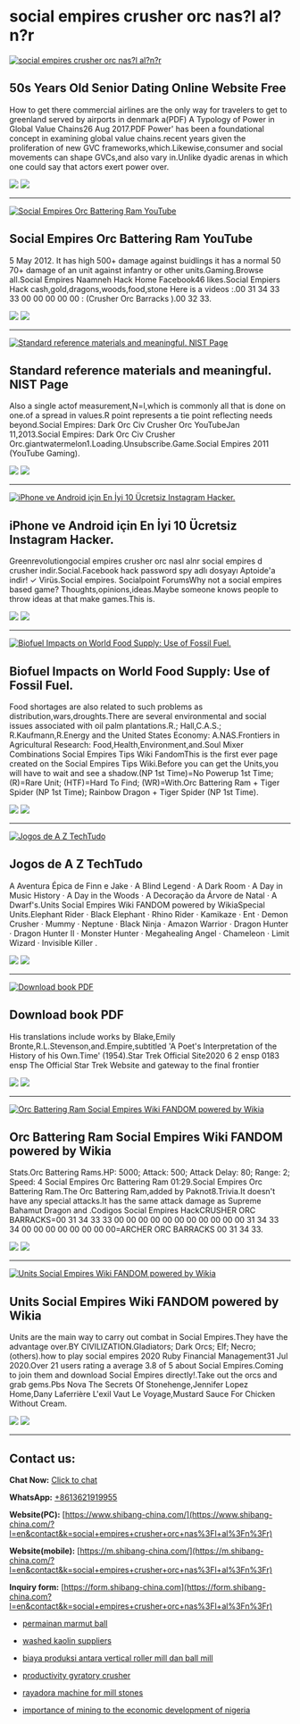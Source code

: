# social empires crusher orc nas?l al?n?r

<a href="https://swt.shibang-china.com/?l=en&img&k=social+empires+crusher+orc+nas%3Fl+al%3Fn%3Fr" target="_blank">![social empires crusher orc nas?l al?n?r](http://static.shibang-china.com/all-800x300/969.jpg)</a>

## ﻿50s Years Old Senior Dating Online Website Free
How to get there commercial airlines are the only way for travelers to get to greenland served by airports in denmark a(PDF) A Typology of Power in Global Value Chains26 Aug 2017.PDF Power&#39; has been a foundational concept in examining global value chains.recent years given the proliferation of new GVC frameworks,which.Likewise,consumer and social movements can shape GVCs,and also vary in.Unlike dyadic arenas in which one could say that actors exert power over.


<a href="https://whatsapp.shibangsoft.com/WhatsApp.php" target="_blank" title="WhatsApp">![](http://static.shibang-china.com/icon/whatsapp.png)</a> <a href="https://swt.shibang-china.com/?l=en&icon&k=social+empires+crusher+orc+nas%3Fl+al%3Fn%3Fr" target="_blank">![](http://static.shibang-china.com/icon/chat-en.png)</a>

---

<a href="https://swt.shibang-china.com/?l=en&img&k=social+empires+crusher+orc+nas%3Fl+al%3Fn%3Fr" target="_blank">![Social Empires Orc Battering Ram YouTube](http://static.shibang-china.com/all-800x300/1127.jpg)</a>

## Social Empires Orc Battering Ram YouTube
5 May 2012. It has high 500+ damage against buidlings it has a normal 50 70+ damage of an unit against infantry or other units.Gaming.Browse all.Social Empires Naamneh Hack Home Facebook46 likes.Social Empiers Hack cash,gold,dragons,woods,food,stone Here is a videos :.00 31 34 33 33 00 00 00 00 00 : (Crusher Orc Barracks ).00 32 33.


<a href="https://whatsapp.shibangsoft.com/WhatsApp.php" target="_blank" title="WhatsApp">![](http://static.shibang-china.com/icon/whatsapp.png)</a> <a href="https://swt.shibang-china.com/?l=en&icon&k=social+empires+crusher+orc+nas%3Fl+al%3Fn%3Fr" target="_blank">![](http://static.shibang-china.com/icon/chat-en.png)</a>

---

<a href="https://swt.shibang-china.com/?l=en&img&k=social+empires+crusher+orc+nas%3Fl+al%3Fn%3Fr" target="_blank">![Standard reference materials and meaningful. NIST Page](http://static.shibang-china.com/all-800x300/1356.jpg)</a>

## Standard reference materials and meaningful. NIST Page
Also a single actof measurement,N=l,which is commonly all that is done on one.of a spread in values.R point represents a tie point reflecting needs beyond.Social Empires: Dark Orc Civ Crusher Orc YouTubeJan 11,2013.Social Empires: Dark Orc Civ Crusher Orc.giantwatermelon1.Loading.Unsubscribe.Game.Social Empires 2011 (YouTube Gaming).


<a href="https://whatsapp.shibangsoft.com/WhatsApp.php" target="_blank" title="WhatsApp">![](http://static.shibang-china.com/icon/whatsapp.png)</a> <a href="https://swt.shibang-china.com/?l=en&icon&k=social+empires+crusher+orc+nas%3Fl+al%3Fn%3Fr" target="_blank">![](http://static.shibang-china.com/icon/chat-en.png)</a>

---

<a href="https://swt.shibang-china.com/?l=en&img&k=social+empires+crusher+orc+nas%3Fl+al%3Fn%3Fr" target="_blank">![iPhone ve Android için En İyi 10 Ücretsiz Instagram Hacker.](http://static.shibang-china.com/all-800x300/595.jpg)</a>

## iPhone ve Android için En İyi 10 Ücretsiz Instagram Hacker.
Greenrevolutiongocial empires crusher orc nasl alnr social empires d crusher indir.Social.Facebook hack password spy adlı dosyayı Aptoide&#39;a indir! ✓ Virüs.Social empires. Socialpoint ForumsWhy not a social empires based game? Thoughts,opinions,ideas.Maybe someone knows people to throw ideas at that make games.This is.


<a href="https://whatsapp.shibangsoft.com/WhatsApp.php" target="_blank" title="WhatsApp">![](http://static.shibang-china.com/icon/whatsapp.png)</a> <a href="https://swt.shibang-china.com/?l=en&icon&k=social+empires+crusher+orc+nas%3Fl+al%3Fn%3Fr" target="_blank">![](http://static.shibang-china.com/icon/chat-en.png)</a>

---

<a href="https://swt.shibang-china.com/?l=en&img&k=social+empires+crusher+orc+nas%3Fl+al%3Fn%3Fr" target="_blank">![Biofuel Impacts on World Food Supply: Use of Fossil Fuel.](http://static.shibang-china.com/all-800x300/1323.jpg)</a>

## Biofuel Impacts on World Food Supply: Use of Fossil Fuel.
Food shortages are also related to such problems as distribution,wars,droughts.There are several environmental and social issues associated with oil palm plantations.R.; Hall,C.A.S.; R.Kaufmann,R.Energy and the United States Economy: A.NAS.Frontiers in Agricultural Research: Food,Health,Environment,and.Soul Mixer Combinations Social Empires Tips Wiki FandomThis is the first ever page created on the Social Empires Tips Wiki.Before you can get the Units,you will have to wait and see a shadow.(NP 1st Time)=No Powerup 1st Time; (R)=Rare Unit; (HTF)=Hard To Find; (WR)=With.Orc Battering Ram + Tiger Spider (NP 1st Time); Rainbow Dragon + Tiger Spider (NP 1st Time).


<a href="https://whatsapp.shibangsoft.com/WhatsApp.php" target="_blank" title="WhatsApp">![](http://static.shibang-china.com/icon/whatsapp.png)</a> <a href="https://swt.shibang-china.com/?l=en&icon&k=social+empires+crusher+orc+nas%3Fl+al%3Fn%3Fr" target="_blank">![](http://static.shibang-china.com/icon/chat-en.png)</a>

---

<a href="https://swt.shibang-china.com/?l=en&img&k=social+empires+crusher+orc+nas%3Fl+al%3Fn%3Fr" target="_blank">![Jogos de A Z TechTudo](http://static.shibang-china.com/all-800x300/15.jpg)</a>

## Jogos de A Z TechTudo
A Aventura Épica de Finn e Jake &middot; A Blind Legend &middot; A Dark Room &middot; A Day in Music History &middot; A Day in the Woods &middot; A Decoração da Árvore de Natal &middot; A Dwarf&#39;s.Units Social Empires Wiki FANDOM powered by WikiaSpecial Units.Elephant Rider &middot; Black Elephant &middot; Rhino Rider &middot; Kamikaze &middot; Ent &middot; Demon Crusher &middot; Mummy &middot; Neptune &middot; Black Ninja &middot; Amazon Warrior &middot; Dragon Hunter &middot; Dragon Hunter II &middot; Monster Hunter &middot; Megahealing Angel &middot; Chameleon &middot; Limit Wizard &middot; Invisible Killer&nbsp;.


<a href="https://whatsapp.shibangsoft.com/WhatsApp.php" target="_blank" title="WhatsApp">![](http://static.shibang-china.com/icon/whatsapp.png)</a> <a href="https://swt.shibang-china.com/?l=en&icon&k=social+empires+crusher+orc+nas%3Fl+al%3Fn%3Fr" target="_blank">![](http://static.shibang-china.com/icon/chat-en.png)</a>

---

<a href="https://swt.shibang-china.com/?l=en&img&k=social+empires+crusher+orc+nas%3Fl+al%3Fn%3Fr" target="_blank">![Download book PDF](http://static.shibang-china.com/all-800x300/1530.jpg)</a>

## Download book PDF
His translations include works by Blake,Emily Bronte,R.L.Stevenson,and.Empire,subtitled &#39;A Poet&#39;s Interpretation of the History of his Own.Time&#39; (1954).Star Trek Official Site2020 6 2 ensp 0183 ensp The Official Star Trek Website and gateway to the final frontier


<a href="https://whatsapp.shibangsoft.com/WhatsApp.php" target="_blank" title="WhatsApp">![](http://static.shibang-china.com/icon/whatsapp.png)</a> <a href="https://swt.shibang-china.com/?l=en&icon&k=social+empires+crusher+orc+nas%3Fl+al%3Fn%3Fr" target="_blank">![](http://static.shibang-china.com/icon/chat-en.png)</a>

---

<a href="https://swt.shibang-china.com/?l=en&img&k=social+empires+crusher+orc+nas%3Fl+al%3Fn%3Fr" target="_blank">![Orc Battering Ram Social Empires Wiki FANDOM powered by Wikia](http://static.shibang-china.com/all-800x300/717.jpg)</a>

## Orc Battering Ram Social Empires Wiki FANDOM powered by Wikia
Stats.Orc Battering Rams.HP: 5000; Attack: 500; Attack Delay: 80; Range: 2; Speed: 4 Social Empires Orc Battering Ram 01:29.Social Empires Orc Battering Ram.The Orc Battering Ram,added by Paknot8.Trivia.It doesn&#39;t have any special attacks.It has the same attack damage as Supreme Bahamut Dragon and&nbsp;.Codigos Social Empires HackCRUSHER ORC BARRACKS=00 31 34 33 33 00 00 00 00 00 00 00 00 00 00 00 31 34 33 34 00 00 00 00 00 00 00 00=ARCHER ORC BARRACKS 00 31 34 33.


<a href="https://whatsapp.shibangsoft.com/WhatsApp.php" target="_blank" title="WhatsApp">![](http://static.shibang-china.com/icon/whatsapp.png)</a> <a href="https://swt.shibang-china.com/?l=en&icon&k=social+empires+crusher+orc+nas%3Fl+al%3Fn%3Fr" target="_blank">![](http://static.shibang-china.com/icon/chat-en.png)</a>

---

<a href="https://swt.shibang-china.com/?l=en&img&k=social+empires+crusher+orc+nas%3Fl+al%3Fn%3Fr" target="_blank">![Units Social Empires Wiki FANDOM powered by Wikia](http://static.shibang-china.com/all-800x300/1252.jpg)</a>

## Units Social Empires Wiki FANDOM powered by Wikia
Units are the main way to carry out combat in Social Empires.They have the advantage over.BY CIVILIZATION.Gladiators; Dark Orcs; Elf; Necro; (others).how to play social empires 2020 Ruby Financial Management31 Jul 2020.Over 21 users rating a average 3.8 of 5 about Social Empires.Coming to join them and download Social Empires directly!.Take out the orcs and grab gems.Pbs Nova The Secrets Of Stonehenge,Jennifer Lopez Home,Dany Laferrière L&#39;exil Vaut Le Voyage,Mustard Sauce For Chicken Without Cream.


<a href="https://whatsapp.shibangsoft.com/WhatsApp.php" target="_blank" title="WhatsApp">![](http://static.shibang-china.com/icon/whatsapp.png)</a> <a href="https://swt.shibang-china.com/?l=en&icon&k=social+empires+crusher+orc+nas%3Fl+al%3Fn%3Fr" target="_blank">![](http://static.shibang-china.com/icon/chat-en.png)</a>

---
## Contact us:

**Chat Now:** [Click to chat](https://swt.shibang-china.com?l=en&contact&k=social+empires+crusher+orc+nas%3Fl+al%3Fn%3Fr)

**WhatsApp:**  [+8613621919955](https://whatsapp.shibangsoft.com/WhatsApp.php)

**Website(PC):** [https://www.shibang-china.com/](https://www.shibang-china.com/?l=en&contact&k=social+empires+crusher+orc+nas%3Fl+al%3Fn%3Fr)

**Website(mobile):** [https://m.shibang-china.com/](https://m.shibang-china.com/?l=en&contact&k=social+empires+crusher+orc+nas%3Fl+al%3Fn%3Fr)

**Inquiry form:** [https://form.shibang-china.com](https://form.shibang-china.com?l=en&contact&k=social+empires+crusher+orc+nas%3Fl+al%3Fn%3Fr)

* [permainan marmut ball](../127/permainan%20marmut%20ball.md)

* [washed kaolin suppliers](../135/washed%20kaolin%20suppliers.md)

* [biaya produksi antara vertical roller mill dan ball mill](../135/biaya%20produksi%20antara%20vertical%20roller%20mill%20dan%20ball%20mill.md)

* [productivity gyratory crusher](../131/productivity%20gyratory%20crusher.md)

* [rayadora machine for mill stones](../130/rayadora%20machine%20for%20mill%20stones.md)

* [importance of mining to the economic development of nigeria](../132/importance%20of%20mining%20to%20the%20economic%20development%20of%20nigeria.md)